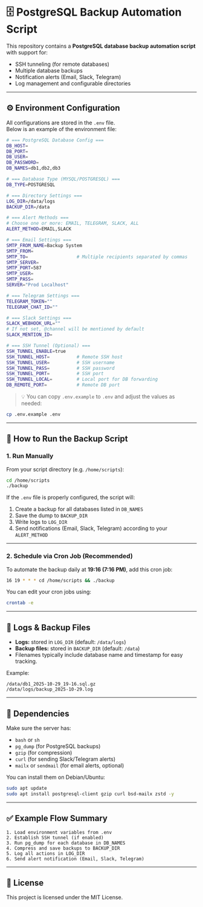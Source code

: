 # 🗄️ PostgreSQL Backup Automation Script

This repository contains a **PostgreSQL database backup automation script** with support for:
- SSH tunneling (for remote databases)
- Multiple database backups
- Notification alerts (Email, Slack, Telegram)
- Log management and configurable directories

---

## ⚙️ Environment Configuration

All configurations are stored in the `.env` file.  
Below is an example of the environment file:

```bash
# === PostgreSQL Database Config ===
DB_HOST=
DB_PORT=
DB_USER=
DB_PASSWORD=
DB_NAMES=db1,db2,db3

# === Database Type (MYSQL/POSTGRESQL) ===
DB_TYPE=POSTGRESQL

# === Directory Settings ===
LOG_DIR=/data/logs
BACKUP_DIR=/data

# === Alert Methods ===
# Choose one or more: EMAIL, TELEGRAM, SLACK, ALL
ALERT_METHOD=EMAIL,SLACK

# === Email Settings ===
SMTP_FROM_NAME=Backup System
SMTP_FROM=
SMTP_TO=                  # Multiple recipients separated by commas
SMTP_SERVER=
SMTP_PORT=587
SMTP_USER=
SMTP_PASS=
SERVER="Prod Localhost"

# === Telegram Settings ===
TELEGRAM_TOKEN=""
TELEGRAM_CHAT_ID=""

# === Slack Settings ===
SLACK_WEBHOOK_URL=""
# If not set, @channel will be mentioned by default
SLACK_MENTION_ID=

# === SSH Tunnel (Optional) ===
SSH_TUNNEL_ENABLE=true
SSH_TUNNEL_HOST=          # Remote SSH host
SSH_TUNNEL_USER=          # SSH username
SSH_TUNNEL_PASS=          # SSH password
SSH_TUNNEL_PORT=          # SSH port
SSH_TUNNEL_LOCAL=         # Local port for DB forwarding
DB_REMOTE_PORT=           # Remote DB port
```

> 💡 You can copy `.env.example` to `.env` and adjust the values as needed:
```bash
cp .env.example .env
```

---

## 🚀 How to Run the Backup Script

### 1. Run Manually
From your script directory (e.g. `/home/scripts`):
```bash
cd /home/scripts
./backup
```

If the `.env` file is properly configured, the script will:
1. Create a backup for all databases listed in `DB_NAMES`
2. Save the dump to `BACKUP_DIR`
3. Write logs to `LOG_DIR`
4. Send notifications (Email, Slack, Telegram) according to your `ALERT_METHOD`

---

### 2. Schedule via Cron Job (Recommended)

To automate the backup daily at **19:16 (7:16 PM)**, add this cron job:

```bash
16 19 * * * cd /home/scripts && ./backup
```

You can edit your cron jobs using:
```bash
crontab -e
```

---

## 🧾 Logs & Backup Files

- **Logs:** stored in `LOG_DIR` (default: `/data/logs`)
- **Backup files:** stored in `BACKUP_DIR` (default: `/data`)
- Filenames typically include database name and timestamp for easy tracking.

Example:
```
/data/db1_2025-10-29_19-16.sql.gz
/data/logs/backup_2025-10-29.log
```

---

## 🧰 Dependencies

Make sure the server has:
- `bash` or `sh`
- `pg_dump` (for PostgreSQL backups)
- `gzip` (for compression)
- `curl` (for sending Slack/Telegram alerts)
- `mailx` or `sendmail` (for email alerts, optional)

You can install them on Debian/Ubuntu:
```bash
sudo apt update
sudo apt install postgresql-client gzip curl bsd-mailx zstd -y
```

---

## ✅ Example Flow Summary

```
1. Load environment variables from .env
2. Establish SSH tunnel (if enabled)
3. Run pg_dump for each database in DB_NAMES
4. Compress and save backups to BACKUP_DIR
5. Log all actions in LOG_DIR
6. Send alert notification (Email, Slack, Telegram)
```

---

## 📄 License

This project is licensed under the MIT License.

